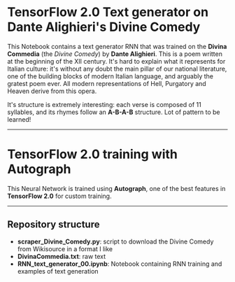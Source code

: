 # TensorFlow 2.0 Text generator on Dante Alighieri's Divine Comedy

This Notebook contains a text generator RNN that was trained on the **Divina Commedia** (the *Divine Comedy*) by **Dante Alighieri**. This is a poem written at the beginning of the XII century. It's hard to explain what it represents for Italian culture: it's without any doubt the main pillar of our national literature, one of the building blocks of modern Italian language, and arguably the gratest poem ever. All modern representations of Hell, Purgatory and Heaven derive from this opera.

It's structure is extremely interesting: each verse is composed of 11 syllables, and its rhymes follow an **A-B-A-B** structure. Lot of pattern to be learned!

-----

# TensorFlow 2.0 training with Autograph

This Neural Network is trained using **Autograph**, one of the best features in **TensorFlow 2.0** for custom training.

-----

## Repository structure

- **scraper_Divine_Comedy.py**:        script to download the Divine Comedy from Wikisource in a format I like
- **DivinaCommedia.txt**:              raw text
- **RNN_text_generator_00.ipynb**:     Notebook containing RNN training and examples of text generation

